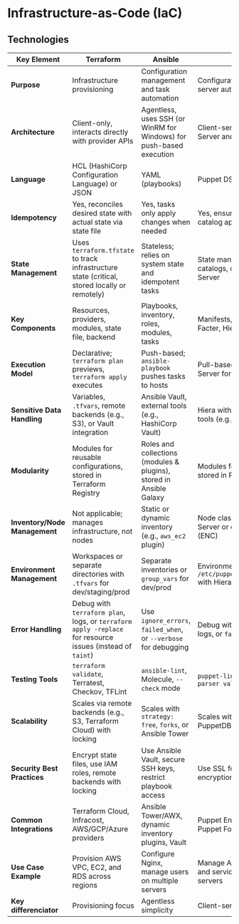 # Infrastructure-as-Code (IaC)

## Technologies

Key Element                   | Terraform                                                                                                 | Ansible                                                             | Puppet
------------------------------|-----------------------------------------------------------------------------------------------------------|---------------------------------------------------------------------|-------------------------------------------------------------------------
**Purpose**                   | Infrastructure provisioning                                                                               | Configuration management and task automation                        | Configuration management and server automation
**Architecture**              | Client-only, interacts directly with provider APIs                                                        | Agentless, uses SSH (or WinRM for Windows) for push-based execution | Client-server model with Puppet Server and agents (pull-based)
**Language**                  | HCL (HashiCorp Configuration Language) or JSON                                                            | YAML (playbooks)                                                    | Puppet DSL (Ruby-based)
**Idempotency**               | Yes, reconciles desired state with actual state via state file                                            | Yes, tasks only apply changes when needed                           | Yes, ensures consistent state via catalog application
**State Management**          | Uses `terraform.tfstate` to track infrastructure state (critical, stored locally or remotely)             | Stateless; relies on system state and idempotent tasks              | State managed via PuppetDB and catalogs, compiled by Puppet Server
**Key Components**            | Resources, providers, modules, state file, backend                                                        | Playbooks, inventory, roles, modules, tasks                         | Manifests, modules, resources, Facter, Hiera, PuppetDB
**Execution Model**           | Declarative; `terraform plan` previews, `terraform apply` executes                                        | Push-based; `ansible-playbook` pushes tasks to hosts                | Pull-based; agents poll Puppet Server for catalogs
**Sensitive Data Handling**   | Variables, `.tfvars`, remote backends (e.g., S3), or Vault integration                                    | Ansible Vault, external tools (e.g., HashiCorp Vault)               | Hiera with `hiera-eyaml`, external tools (e.g., Vault)
**Modularity**                | Modules for reusable configurations, stored in Terraform Registry                                         | Roles and collections (modules & plugins), stored in Ansible Galaxy | Modules for reusable manifests, stored in Puppet Forge
**Inventory/Node Management** | Not applicable; manages infrastructure, not nodes                                                         | Static or dynamic inventory (e.g., `aws_ec2` plugin)                | Node classification via Puppet Server or external node classifiers (ENC)
**Environment Management**    | Workspaces or separate directories with `.tfvars` for dev/staging/prod                                    | Separate inventories or `group_vars` for dev/prod                   | Environments in `/etc/puppetlabs/code/environments` with Hiera data
**Error Handling**            | Debug with `terraform plan`, logs, or `terraform apply -replace` for resource issues (instead of `taint`) | Use `ignore_errors`, `failed_when`, or `--verbose` for debugging    | Debug with `puppet agent --debug`, logs, or `fail()` function
**Testing Tools**             | `terraform validate`, Terratest, Checkov, TFLint                                                          | `ansible-lint`, Molecule, `--check` mode                            | `puppet-lint`, `rspec-puppet`, `puppet parser validate`
**Scalability**               | Scales via remote backends (e.g., S3, Terraform Cloud) with locking                                       | Scales with `strategy: free`, `forks`, or Ansible Tower             | Scales with Puppetserver tuning, PuppetDB, or HA Puppet Server
**Security Best Practices**   | Encrypt state files, use IAM roles, remote backends with locking                                          | Use Ansible Vault, secure SSH keys, restrict playbook access        | Use SSL for Puppet Server, Hiera encryption, RBAC
**Common Integrations**       | Terraform Cloud, Infracost, AWS/GCP/Azure providers                                                       | Ansible Tower/AWX, dynamic inventory plugins, Vault                 | Puppet Enterprise, PuppetDB, r10k, Puppet Forge
**Use Case Example**          | Provision AWS VPC, EC2, and RDS across regions                                                            | Configure Nginx, manage users on multiple servers                   | Manage Apache, MySQL configs, and services on Linux/Windows servers
**Key differenciator**        | Provisioning focus                                                                                        | Agentless simplicity                                                | Client-server robustness
